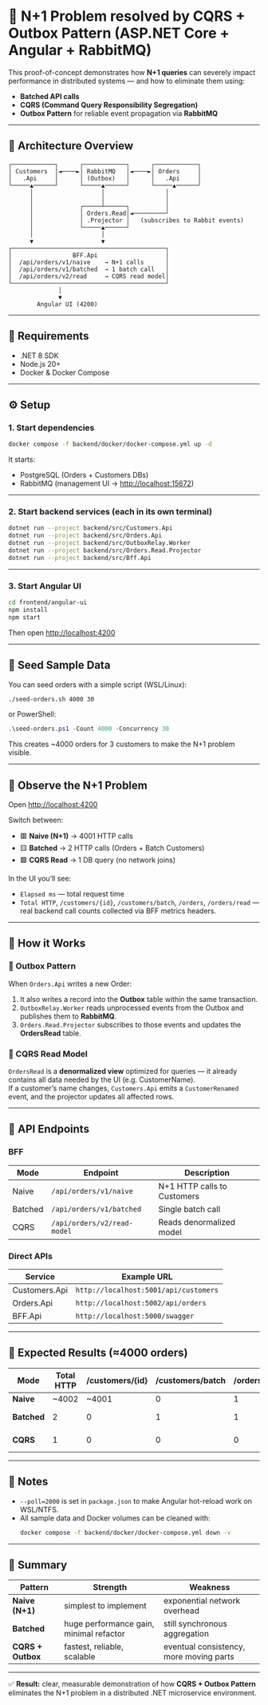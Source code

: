 ﻿# 🚀 N+1 Problem resolved by CQRS + Outbox Pattern (ASP.NET Core + Angular + RabbitMQ)

This proof-of-concept demonstrates how **N+1 queries** can severely impact performance in distributed systems — and how to eliminate them using:
- **Batched API calls**
- **CQRS (Command Query Responsibility Segregation)**
- **Outbox Pattern** for reliable event propagation via **RabbitMQ**

---

## 🧩 Architecture Overview

```
┌────────────┐      ┌────────────┐      ┌────────────┐
│ Customers  │◄────►│ RabbitMQ   │◄────►│ Orders     │
│   .Api     │      │ (Outbox)   │      │   .Api     │
└─────▲──────┘      └─────▲──────┘      └─────▲──────┘
      │                   │                 │
      │                   │                 │
      │             ┌─────┴──────┐          │
      │             │ Orders.Read│◄─────────┘
      │             │ .Projector │   (subscribes to Rabbit events)
      │             └─────▲──────┘
      │                   │
      ▼                   ▼
┌───────────────────────────────────────────┐
│                 BFF.Api                   │
│  /api/orders/v1/naive    → N+1 calls      │
│  /api/orders/v1/batched  → 1 batch call   │
│  /api/orders/v2/read     → CQRS read model│
└───────────────────────────────────────────┘
              │
              ▼
        Angular UI (4200)
```

---

## 🧰 Requirements

- .NET 8 SDK  
- Node.js 20+  
- Docker & Docker Compose  

---

## ⚙️ Setup

### 1. Start dependencies
```bash
docker compose -f backend/docker/docker-compose.yml up -d
```

It starts:
- PostgreSQL (Orders + Customers DBs)
- RabbitMQ (management UI → [http://localhost:15672](http://localhost:15672))

---

### 2. Start backend services (each in its own terminal)

```bash
dotnet run --project backend/src/Customers.Api
dotnet run --project backend/src/Orders.Api
dotnet run --project backend/src/OutboxRelay.Worker
dotnet run --project backend/src/Orders.Read.Projector
dotnet run --project backend/src/Bff.Api
```

---

### 3. Start Angular UI

```bash
cd frontend/angular-ui
npm install
npm start
```

Then open [http://localhost:4200](http://localhost:4200)

---

## 🌱 Seed Sample Data

You can seed orders with a simple script (WSL/Linux):

```bash
./seed-orders.sh 4000 30
```

or PowerShell:
```powershell
.\seed-orders.ps1 -Count 4000 -Concurrency 30
```

This creates ~4000 orders for 3 customers to make the N+1 problem visible.

---

## 👀 Observe the N+1 Problem

Open [http://localhost:4200](http://localhost:4200)

Switch between:
- 🟥 **Naive (N+1)** → 4001 HTTP calls  
- 🟨 **Batched** → 2 HTTP calls (Orders + Batch Customers)  
- 🟩 **CQRS Read** → 1 DB query (no network joins)

In the UI you’ll see:
- `Elapsed ms` — total request time  
- `Total HTTP`, `/customers/{id}`, `/customers/batch`, `/orders`, `/orders/read` — real backend call counts collected via BFF metrics headers.

---

## 🧠 How it Works

### 🧩 Outbox Pattern
When `Orders.Api` writes a new Order:
1. It also writes a record into the **Outbox** table within the same transaction.
2. `OutboxRelay.Worker` reads unprocessed events from the Outbox and publishes them to **RabbitMQ**.
3. `Orders.Read.Projector` subscribes to those events and updates the **OrdersRead** table.

### 🧩 CQRS Read Model
`OrdersRead` is a **denormalized view** optimized for queries — it already contains all data needed by the UI (e.g. CustomerName).  
If a customer’s name changes, `Customers.Api` emits a `CustomerRenamed` event, and the projector updates all affected rows.

---

## 🧪 API Endpoints

### BFF
| Mode | Endpoint | Description |
|------|-----------|-------------|
| Naive | `/api/orders/v1/naive` | N+1 HTTP calls to Customers |
| Batched | `/api/orders/v1/batched` | Single batch call |
| CQRS | `/api/orders/v2/read-model` | Reads denormalized model |

### Direct APIs
| Service | Example URL |
|----------|-------------|
| Customers.Api | `http://localhost:5001/api/customers` |
| Orders.Api | `http://localhost:5002/api/orders` |
| BFF.Api | `http://localhost:5000/swagger` |

---

## 🧮 Expected Results (≈4000 orders)

| Mode | Total HTTP | /customers/{id} | /customers/batch | /orders | /orders/read | Typical time |
|------|-------------|-----------------|------------------|----------|---------------|---------------|
| **Naive** | ~4002 | ~4001 | 0 | 1 | 0 | 3–5 s |
| **Batched** | 2 | 0 | 1 | 1 | 0 | ~100 ms |
| **CQRS** | 1 | 0 | 0 | 0 | 1 | ~20 ms |

---

## 🧾 Notes

- `--poll=2000` is set in `package.json` to make Angular hot-reload work on WSL/NTFS.
- All sample data and Docker volumes can be cleaned with:
  ```bash
  docker compose -f backend/docker/docker-compose.yml down -v
  ```

---

## 🏁 Summary

| Pattern | Strength | Weakness |
|----------|-----------|-----------|
| **Naive (N+1)** | simplest to implement | exponential network overhead |
| **Batched** | huge performance gain, minimal refactor | still synchronous aggregation |
| **CQRS + Outbox** | fastest, reliable, scalable | eventual consistency, more moving parts |

---

✅ **Result:** clear, measurable demonstration of how **CQRS + Outbox Pattern** eliminates the N+1 problem in a distributed .NET microservice environment.
